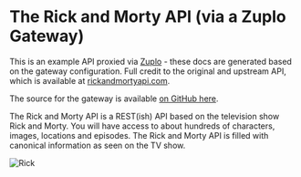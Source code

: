 # The Rick and Morty API (via a Zuplo Gateway)

This is an example API proxied via [Zuplo](zuplo.com) - these docs are generated based on the gateway configuration. Full credit to the original and upstream API, which is available at [rickandmortyapi.com](https://rickandmortyapi.com/).

The source for the gateway is available [on GitHub here](https://github.com/zuplo-samples/rick-and-morty). 

The Rick and Morty API is a REST(ish) API based on the television show Rick and Morty. You will have access to about hundreds of characters, images, locations and episodes. The Rick and Morty API is filled with canonical information as seen on the TV show. 

![Rick](https://rickandmortyapi.com/api/character/avatar/631.jpeg)

